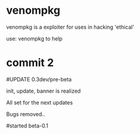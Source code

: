 # venompkg
<p> venompkg is a exploiter for uses in hacking 'ethical' </p>
<p> use: venompkg to help</p>

# commit 2
#UPDATE 0.3dev/pre-beta
<p> init, update, banner is realized</p>
<p> All set for the next updates</p>
<p> Bugs removed..</p>

#started beta-0.1
